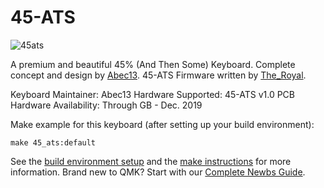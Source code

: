 # 45-ATS 

![45ats](https://i.imgur.com/Paqx5zG.png)

A premium and beautiful 45% (And Then Some) Keyboard. Complete concept and design by [Abec13](https://www.reddit.com/user/abec13). 45-ATS Firmware written by [The_Royal](https://www.reddit.com/user/The_Royal/).

Keyboard Maintainer: Abec13
Hardware Supported: 45-ATS v1.0 PCB
Hardware Availability: Through GB - Dec. 2019

Make example for this keyboard (after setting up your build environment):

    make 45_ats:default

See the [build environment setup](https://docs.qmk.fm/#/getting_started_build_tools) and the [make instructions](https://docs.qmk.fm/#/getting_started_make_guide) for more information. Brand new to QMK? Start with our [Complete Newbs Guide](https://docs.qmk.fm/#/newbs).
